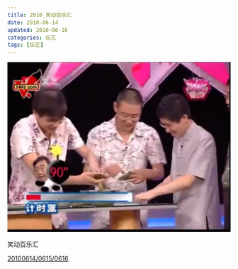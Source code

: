```yaml
---
title: 2010_笑动百乐汇
date: 2010-06-14
updated: 2010-06-16
categories: 综艺
tags: [综艺]
---
```


![](https://raw.githubusercontent.com/rhenginium/image/main/Screenshot_20210325_025302_com.android.chrome_edi.jpg)

笑动百乐汇

[20100614/0615/0616 ](https://m.weibo.cn/status/4590878519729497?) 